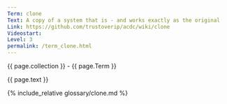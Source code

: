 ```yaml
---
Term: clone
Text: A copy of a system that is - and works exactly as the original
Link: https://github.com/trustoverip/acdc/wiki/clone
Videostart: 
Level: 3
permalink: /term_clone.html
---
```


{{ page.collection }} - {{ page.Term }}

   {{ page.text }}

{% include_relative glossary/clone.md %}
